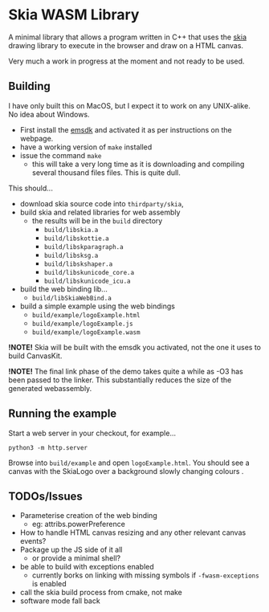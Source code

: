 # Skia WASM Library
A minimal library that allows a program written in C++ that uses the [skia](https://skia.org/) drawing library to execute in the browser and draw on a HTML canvas.

Very much a work in progress at the moment and not ready to be used.

## Building
I have only built this on MacOS, but I expect it to work on any UNIX-alike. No idea about Windows. 

* First install the [emsdk](https://emscripten.org/docs/getting_started/downloads.html) and activated it as per instructions on the webpage.
* have a working version of `make` installed
* issue the command `make`
    * this will take a very long time as it is downloading and compiling several thousand files files. This is quite dull.

This should...
* download skia source code into `thirdparty/skia`,
* build skia and related libraries for web assembly
    * the results will be in the `build` directory
        * `build/libskia.a`
        * `build/libskottie.a`
        * `build/libskparagraph.a`
        * `build/libsksg.a`
        * `build/libskshaper.a`
        * `build/libskunicode_core.a`
        * `build/libskunicode_icu.a`
* build the web binding lib...
    * `build/libSkiaWebBind.a`
* build a simple example using the web bindings
    * `build/example/logoExample.html`
    * `build/example/logoExample.js`
    * `build/example/logoExample.wasm`

**!NOTE!**
Skia will be built with the emsdk you activated, not the one it uses to build CanvasKit.

**!NOTE!**
The final link phase of the demo takes quite a while as -O3 has been passed to the linker. This substantially reduces the size of the generated webassembly. 

## Running the example
Start a web server in your checkout, for example...
```
python3 -m http.server
```

Browse into `build/example` and open `logoExample.html`. You should see a canvas with the SkiaLogo over a background slowly changing colours . 

## TODOs/Issues
* Parameterise creation of the web binding
    * eg: attribs.powerPreference
* How to handle HTML canvas resizing and any other relevant canvas events?
* Package up the JS side of it all
    * or provide a minimal shell?
* be able to build with exceptions enabled
    * currently borks on linking with missing symbols if `-fwasm-exceptions` is enabled
* call the skia build process from cmake, not make
* software mode fall back
